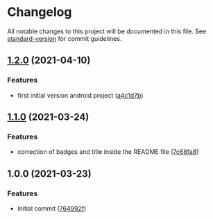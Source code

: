 # Changelog

All notable changes to this project will be documented in this file. See [standard-version](https://github.com/conventional-changelog/standard-version) for commit guidelines.

## [1.2.0](https://github.com/danielcerongrajales/Navigation_rail/compare/v1.1.0...v1.2.0) (2021-04-10)


### Features

*  first initial version android project ([a4c1d7b](https://github.com/danielcerongrajales/Navigation_rail/commit/a4c1d7b1cff9973351ee83ead5d18340e1be6284))

## [1.1.0](https://github.com/danielcerongrajales/Navigation_rail/compare/v1.0.0...v1.1.0) (2021-03-24)


### Features

* correction of badges and title inside the  README file ([7c68fa8](https://github.com/danielcerongrajales/Navigation_rail/commit/7c68fa82f7b036abdd198ff9a5f9635786b06454))

## 1.0.0 (2021-03-23)


### Features

* Initial commit ([764992f](https://github.com/danielcerongrajales/Navigation_rail/commit/764992f131df40e7bee99d67991c63bee2a95ea3))
